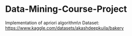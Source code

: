 # Data-Mining-Course-Project
Implementation of apriori algorithm\n
Dataset: https://www.kaggle.com/datasets/akashdeepkuila/bakery
